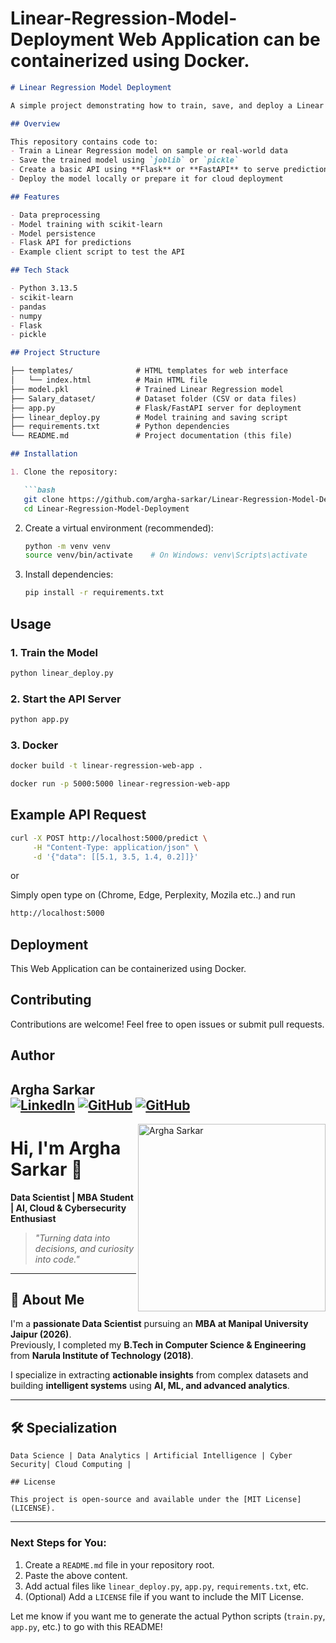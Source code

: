 # Linear-Regression-Model-Deployment Web Application can be containerized using Docker.

```markdown
# Linear Regression Model Deployment

A simple project demonstrating how to train, save, and deploy a Linear Regression model using Python.

## Overview

This repository contains code to:
- Train a Linear Regression model on sample or real-world data
- Save the trained model using `joblib` or `pickle`
- Create a basic API using **Flask** or **FastAPI** to serve predictions
- Deploy the model locally or prepare it for cloud deployment

## Features

- Data preprocessing
- Model training with scikit-learn
- Model persistence
- Flask API for predictions
- Example client script to test the API

## Tech Stack

- Python 3.13.5
- scikit-learn
- pandas
- numpy
- Flask 
- pickle

## Project Structure

├── templates/              # HTML templates for web interface
│   └── index.html          # Main HTML file
├── model.pkl               # Trained Linear Regression model
├── Salary_dataset/         # Dataset folder (CSV or data files)
├── app.py                  # Flask/FastAPI server for deployment
├── linear_deploy.py        # Model training and saving script
├── requirements.txt        # Python dependencies
└── README.md               # Project documentation (this file)

## Installation

1. Clone the repository:

   ```bash
   git clone https://github.com/argha-sarkar/Linear-Regression-Model-Deployment.git
   cd Linear-Regression-Model-Deployment
   ```

2. Create a virtual environment (recommended):
   
   ```bash
   python -m venv venv
   source venv/bin/activate    # On Windows: venv\Scripts\activate
   ```

4. Install dependencies:
   
   ```bash
   pip install -r requirements.txt
   ```

## Usage

### 1. Train the Model
```bash
python linear_deploy.py
```

### 2. Start the API Server
```bash
python app.py
```

### 3. Docker 
```bash
docker build -t linear-regression-web-app .
```
```bash
docker run -p 5000:5000 linear-regression-web-app 
```

## Example API Request

```bash
curl -X POST http://localhost:5000/predict \
     -H "Content-Type: application/json" \
     -d '{"data": [[5.1, 3.5, 1.4, 0.2]]}'
```
or

Simply open type on (Chrome, Edge, Perplexity, Mozila etc..) and run
```bash
http://localhost:5000
```

## Deployment

This Web Application can be containerized using Docker.

## Contributing

Contributions are welcome! Feel free to open issues or submit pull requests.

## Author

**Argha Sarkar**  
[![LinkedIn](https://img.shields.io/badge/LinkedIn-0077B5?style=flat&logo=linkedin&logoColor=white)](https://www.linkedin.com/in/arghasarkar/)
[![GitHub](https://img.shields.io/badge/Github-0077B5?style=flat&logo=GitHub&logoColor=Black)](https://github.com/argha-sarkar)
[![GitHub](https://img.shields.io/badge/X-0077B5?style=flat&logo=X&logoColor=Black)](https://x.com/arghasa64623109)
---
<img align="right" width="300" src="[https://incubator.ucf.edu/wp-content/uploads/2023/07/artificial-intelligence-new-technology-science-futuristic-abstract-human-brain-ai-technology-cpu-central-processor-unit-chipset-big-data-machine-learning-cyber-mind-domination-generative-ai-scaled-1-2048x1366.jpg]" alt="Argha Sarkar" />

# Hi, I'm Argha Sarkar 👋

**Data Scientist | MBA Student | AI, Cloud & Cybersecurity Enthusiast**

> *"Turning data into decisions, and curiosity into code."*

---

## 🚀 About Me

I'm a **passionate Data Scientist** pursuing an **MBA at Manipal University Jaipur (2026)**.  
Previously, I completed my **B.Tech in Computer Science & Engineering** from **Narula Institute of Technology (2018)**.

I specialize in extracting **actionable insights** from complex datasets and building **intelligent systems** using **AI, ML, and advanced analytics**.

---

## 🛠️ Specialization

```text
Data Science | Data Analytics | Artificial Intelligence | Cyber Security| Cloud Computing |

## License

This project is open-source and available under the [MIT License](LICENSE).
```

---

### Next Steps for You:
1. Create a `README.md` file in your repository root.
2. Paste the above content.
3. Add actual files like `linear_deploy.py`, `app.py`, `requirements.txt`, etc.
4. (Optional) Add a `LICENSE` file if you want to include the MIT License.

Let me know if you want me to generate the actual Python scripts (`train.py`, `app.py`, etc.) to go with this README!
```
